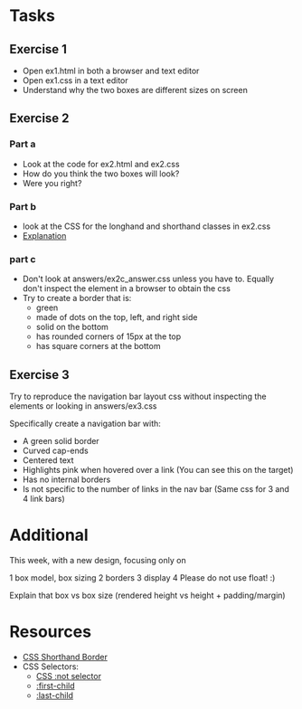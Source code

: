 # Tasks
## Exercise 1
* Open ex1.html in both a browser and text editor
* Open ex1.css in a text editor
* Understand why the two boxes are different sizes on screen

## Exercise 2
### Part a
* Look at the code for ex2.html and ex2.css
* How do you think the two boxes will look?
* Were you right?

### Part b
* look at the CSS for the longhand and shorthand classes in ex2.css
* [Explanation](https://www.w3schools.com/css/css_border_shorthand.asp)

### part c
* Don't look at answers/ex2c_answer.css unless you have to. Equally don't inspect the element in a browser to obtain
the css
* Try to create a border that is:
  * green
  * made of dots on the top, left, and right side
  * solid on the bottom
  * has rounded corners of 15px at the top
  * has square corners at the bottom


## Exercise 3
Try to reproduce the navigation bar layout css without inspecting the elements or looking in answers/ex3.css

Specifically create a navigation bar with:
* A green solid border
* Curved cap-ends
* Centered text
* Highlights pink when hovered over a link (You can see this on the target)
* Has no internal borders
* Is not specific to the number of links in the nav bar (Same css for 3 and 4 link bars)


# Additional
This week, with a new design, focusing only on 

1 box model, box sizing
2 borders
3 display
4 Please do not use float!     :) 

Explain that box vs box size (rendered height vs height + padding/margin)


# Resources
* [CSS Shorthand Border](https://www.w3schools.com/css/css_border_shorthand.asp)
* CSS Selectors:
  * [CSS :not selector](https://www.w3schools.com/cssref/sel_not.asp)
  * [:first-child](https://www.w3schools.com/cssref/sel_firstchild.asp)
  * [:last-child](https://www.w3schools.com/cssref/sel_last-child.asp)